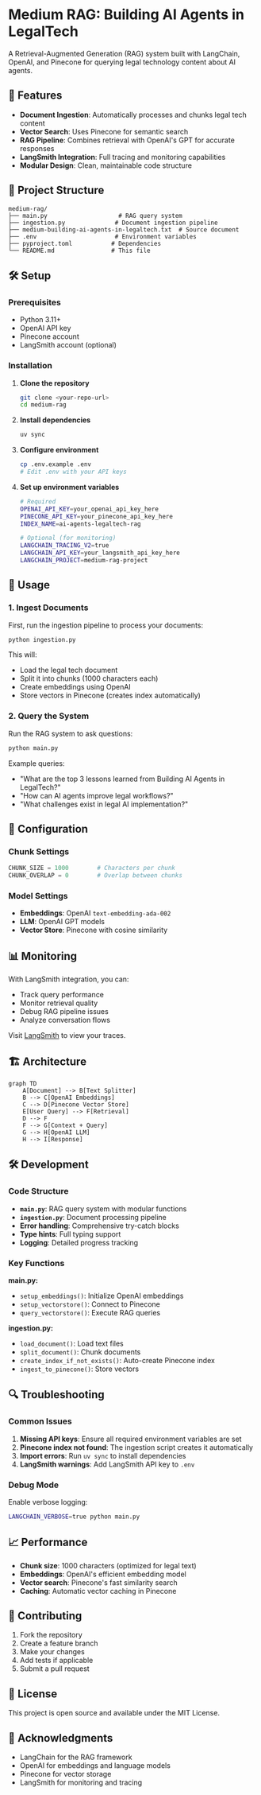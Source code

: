 # Medium RAG: Building AI Agents in LegalTech

A Retrieval-Augmented Generation (RAG) system built with LangChain, OpenAI, and Pinecone for querying legal technology content about AI agents.

## 🚀 Features

- **Document Ingestion**: Automatically processes and chunks legal tech content
- **Vector Search**: Uses Pinecone for semantic search
- **RAG Pipeline**: Combines retrieval with OpenAI's GPT for accurate responses
- **LangSmith Integration**: Full tracing and monitoring capabilities
- **Modular Design**: Clean, maintainable code structure

## 📁 Project Structure

```
medium-rag/
├── main.py                    # RAG query system
├── ingestion.py              # Document ingestion pipeline
├── medium-building-ai-agents-in-legaltech.txt  # Source document
├── .env                      # Environment variables
├── pyproject.toml           # Dependencies
└── README.md                # This file
```

## 🛠️ Setup

### Prerequisites

- Python 3.11+
- OpenAI API key
- Pinecone account
- LangSmith account (optional)

### Installation

1. **Clone the repository**
   ```bash
   git clone <your-repo-url>
   cd medium-rag
   ```

2. **Install dependencies**
   ```bash
   uv sync
   ```

3. **Configure environment**
   ```bash
   cp .env.example .env
   # Edit .env with your API keys
   ```

4. **Set up environment variables**
   ```bash
   # Required
   OPENAI_API_KEY=your_openai_api_key_here
   PINECONE_API_KEY=your_pinecone_api_key_here
   INDEX_NAME=ai-agents-legaltech-rag
   
   # Optional (for monitoring)
   LANGCHAIN_TRACING_V2=true
   LANGCHAIN_API_KEY=your_langsmith_api_key_here
   LANGCHAIN_PROJECT=medium-rag-project
   ```

## 🚀 Usage

### 1. Ingest Documents

First, run the ingestion pipeline to process your documents:

```bash
python ingestion.py
```

This will:
- Load the legal tech document
- Split it into chunks (1000 characters each)
- Create embeddings using OpenAI
- Store vectors in Pinecone (creates index automatically)

### 2. Query the System

Run the RAG system to ask questions:

```bash
python main.py
```

Example queries:
- "What are the top 3 lessons learned from Building AI Agents in LegalTech?"
- "How can AI agents improve legal workflows?"
- "What challenges exist in legal AI implementation?"

## 🔧 Configuration

### Chunk Settings
```python
CHUNK_SIZE = 1000        # Characters per chunk
CHUNK_OVERLAP = 0        # Overlap between chunks
```

### Model Settings
- **Embeddings**: OpenAI `text-embedding-ada-002`
- **LLM**: OpenAI GPT models
- **Vector Store**: Pinecone with cosine similarity

## 📊 Monitoring

With LangSmith integration, you can:
- Track query performance
- Monitor retrieval quality
- Debug RAG pipeline issues
- Analyze conversation flows

Visit [LangSmith](https://smith.langchain.com) to view your traces.

## 🏗️ Architecture

```mermaid
graph TD
    A[Document] --> B[Text Splitter]
    B --> C[OpenAI Embeddings]
    C --> D[Pinecone Vector Store]
    E[User Query] --> F[Retrieval]
    D --> F
    F --> G[Context + Query]
    G --> H[OpenAI LLM]
    H --> I[Response]
```

## 🛠️ Development

### Code Structure

- **`main.py`**: RAG query system with modular functions
- **`ingestion.py`**: Document processing pipeline
- **Error handling**: Comprehensive try-catch blocks
- **Type hints**: Full typing support
- **Logging**: Detailed progress tracking

### Key Functions

**main.py:**
- `setup_embeddings()`: Initialize OpenAI embeddings
- `setup_vectorstore()`: Connect to Pinecone
- `query_vectorstore()`: Execute RAG queries

**ingestion.py:**
- `load_document()`: Load text files
- `split_document()`: Chunk documents
- `create_index_if_not_exists()`: Auto-create Pinecone index
- `ingest_to_pinecone()`: Store vectors

## 🔍 Troubleshooting

### Common Issues

1. **Missing API keys**: Ensure all required environment variables are set
2. **Pinecone index not found**: The ingestion script creates it automatically
3. **Import errors**: Run `uv sync` to install dependencies
4. **LangSmith warnings**: Add LangSmith API key to `.env`

### Debug Mode

Enable verbose logging:
```bash
LANGCHAIN_VERBOSE=true python main.py
```

## 📈 Performance

- **Chunk size**: 1000 characters (optimized for legal text)
- **Embeddings**: OpenAI's efficient embedding model
- **Vector search**: Pinecone's fast similarity search
- **Caching**: Automatic vector caching in Pinecone

## 🤝 Contributing

1. Fork the repository
2. Create a feature branch
3. Make your changes
4. Add tests if applicable
5. Submit a pull request

## 📄 License

This project is open source and available under the MIT License.

## 🙏 Acknowledgments

- LangChain for the RAG framework
- OpenAI for embeddings and language models
- Pinecone for vector storage
- LangSmith for monitoring and tracing
